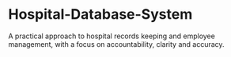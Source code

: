 # Hospital-Database-System
A practical approach to hospital records keeping and employee management, with a focus on accountability, clarity and accuracy.
